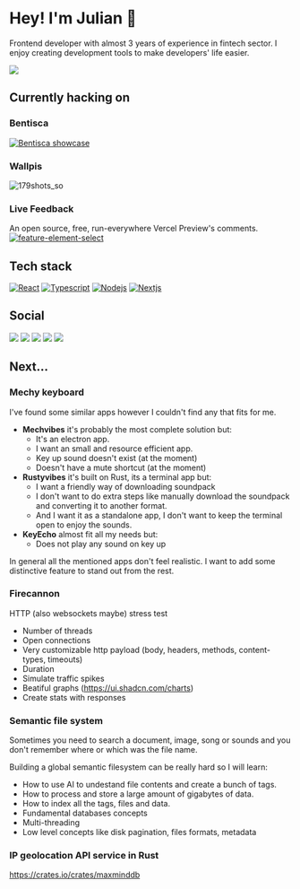 # Hey! I'm Julian 🤙
Frontend developer with almost 3 years of experience in fintech sector. I enjoy creating development tools to make developers' life easier.

![](https://komarev.com/ghpvc/?username=JulianKominovic&style=flat&abbreviated=true)

## Currently hacking on

### Bentisca
[![Bentisca showcase](https://github.com/JulianKominovic/JulianKominovic/assets/70329467/54905d7b-a8d4-4a02-b2c9-c658e7962f75)](https://github.com/JulianKominovic/bentisca)

### Wallpis
![179shots_so](https://github.com/user-attachments/assets/784e8d63-3b9c-4564-ae35-12336d2ecf72)


### Live Feedback
An open source, free, run-everywhere Vercel Preview's comments.
[![feature-element-select](https://github.com/JulianKominovic/JulianKominovic/assets/70329467/85ef69df-bcb3-40e0-98a2-ab1a28e0f547)](https://github.com/JulianKominovic/live-feedback)


## Tech stack
[![React](https://bentos.jkominovic.dev/api/v1/generic-card?icon=siReact&subtitle=Frontend&size=wide)](https://bentos.jkominovic.dev/api/v1/generic-card?icon=siReact&subtitle=Frontend&size=square)
[![Typescript](https://bentos.jkominovic.dev/api/v1/generic-card?icon=siTypescript&subtitle=Frontend&size=wide)](https://bentos.jkominovic.dev/api/v1/generic-card?icon=siTypescript&subtitle=Frontend&size=square)
[![Nodejs](https://bentos.jkominovic.dev/api/v1/generic-card?icon=sinodedotjs&subtitle=Backend&size=wide)](https://bentos.jkominovic.dev/api/v1/generic-card?icon=sinodedotjs&subtitle=Backend&size=square)
[![Nextjs](https://bentos.jkominovic.dev/api/v1/generic-card?icon=sinextdotjs&subtitle=Backend&size=wide)](https://bentos.jkominovic.dev/api/v1/generic-card?icon=sinextdotjs&subtitle=Backend&size=square)

## Social
[![](https://bentos.jkominovic.dev/api/v1/bento-cards?url=https%3A%2F%2Fgithub.com%2FJulianKominovic&size=square)](https://github.com/JulianKominovic)
[![](https://bentos.jkominovic.dev/api/v1/bento-cards?url=https%3A%2F%2Ftwitter.com%2Fjuliankominovic&size=square)](https://twitter.com/juliankominovic)
[![](https://bentos.jkominovic.dev/api/v1/bento-cards?url=https%3A%2F%2Fwww.linkedin.com%2Fin%2Fjkominovic%2F&size=square)](https://www.linkedin.com/in/jkominovic/)
[![](https://bentos.jkominovic.dev/api/v1/bento-cards?url=https%3A%2F%2Fdev.to%2Fjuliankominovic&size=square)](https://dev.to/juliankominovic)
[![](https://bentos.jkominovic.dev/api/v1/bento-cards?url=https%3A%2F%2Fread.cv%2Fjkominovic&size=square)](https://read.cv/jkominovic)

## Next...
### Mechy keyboard

I've found some similar apps however I couldn't find any that fits for me.
- **Mechvibes** it's probably the most complete solution but:
  - It's an electron app.
  - I want an small and resource efficient app.
  - Key up sound doesn't exist (at the moment)
  - Doesn't have a mute shortcut (at the moment)
- **Rustyvibes** it's built on Rust, its a terminal app but:
  - I want a friendly way of downloading soundpack
  - I don't want to do extra steps like manually download the soundpack and converting it to another format.
  - And I want it as a standalone app, I don't want to keep the terminal open to enjoy the sounds.
- **KeyEcho** almost fit all my needs but:
  - Does not play any sound on key up

 In general all the mentioned apps don't feel realistic. I want to add some distinctive feature to stand out from the rest.

### Firecannon
HTTP (also websockets maybe) stress test
- Number of threads
- Open connections
- Very customizable http payload (body, headers, methods, content-types, timeouts)
- Duration
- Simulate traffic spikes
- Beatiful graphs (https://ui.shadcn.com/charts)
- Create stats with responses

### Semantic file system

Sometimes you need to search a document, image, song or sounds and you don't remember where or which was the file name.

Building a global semantic filesystem can be really hard so I will learn:

- How to use AI to undestand file contents and create a bunch of tags.
- How to process and store a large amount of gigabytes of data.
- How to index all the tags, files and data.
- Fundamental databases concepts
- Multi-threading
- Low level concepts like disk pagination, files formats, metadata


### IP geolocation API service in Rust
https://crates.io/crates/maxminddb
